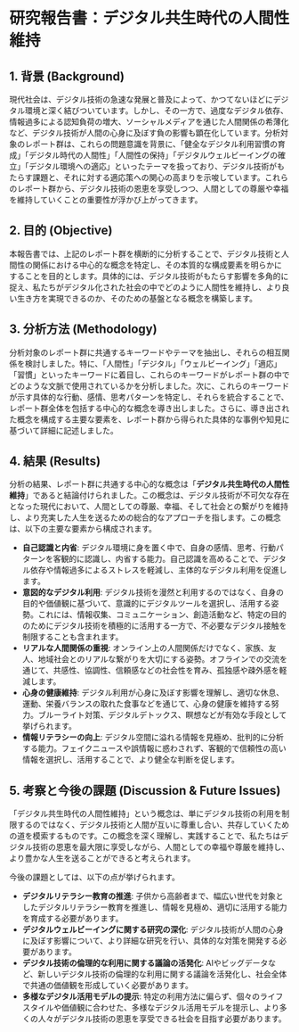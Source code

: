 # 研究報告書：デジタル共生時代の人間性維持

## 1. 背景 (Background)

現代社会は、デジタル技術の急速な発展と普及によって、かつてないほどにデジタル環境と深く結びついています。しかし、その一方で、過度なデジタル依存、情報過多による認知負荷の増大、ソーシャルメディアを通じた人間関係の希薄化など、デジタル技術が人間の心身に及ぼす負の影響も顕在化しています。分析対象のレポート群は、これらの問題意識を背景に、「健全なデジタル利用習慣の育成」「デジタル時代の人間性」「人間性の保持」「デジタルウェルビーイングの確立」「デジタル環境への適応」といったテーマを扱っており、デジタル技術がもたらす課題と、それに対する適応策への関心の高まりを示唆しています。これらのレポート群から、デジタル技術の恩恵を享受しつつ、人間としての尊厳や幸福を維持していくことの重要性が浮かび上がってきます。

## 2. 目的 (Objective)

本報告書では、上記のレポート群を横断的に分析することで、デジタル技術と人間性の関係における中心的な概念を特定し、その本質的な構成要素を明らかにすることを目的とします。具体的には、デジタル技術がもたらす影響を多角的に捉え、私たちがデジタル化された社会の中でどのように人間性を維持し、より良い生き方を実現できるのか、そのための基盤となる概念を構築します。

## 3. 分析方法 (Methodology)

分析対象のレポート群に共通するキーワードやテーマを抽出し、それらの相互関係を検討しました。特に、「人間性」「デジタル」「ウェルビーイング」「適応」「習慣」といったキーワードに着目し、これらのキーワードがレポート群の中でどのような文脈で使用されているかを分析しました。次に、これらのキーワードが示す具体的な行動、感情、思考パターンを特定し、それらを統合することで、レポート群全体を包括する中心的な概念を導き出しました。さらに、導き出された概念を構成する主要な要素を、レポート群から得られた具体的な事例や知見に基づいて詳細に記述しました。

## 4. 結果 (Results)

分析の結果、レポート群に共通する中心的な概念は「**デジタル共生時代の人間性維持**」であると結論付けられました。この概念は、デジタル技術が不可欠な存在となった現代において、人間としての尊厳、幸福、そして社会との繋がりを維持し、より充実した人生を送るための総合的なアプローチを指します。この概念は、以下の主要な要素から構成されます。

- **自己認識と内省**: デジタル環境に身を置く中で、自身の感情、思考、行動パターンを客観的に認識し、内省する能力。自己認識を高めることで、デジタル依存や情報過多によるストレスを軽減し、主体的なデジタル利用を促進します。
- **意図的なデジタル利用**: デジタル技術を漫然と利用するのではなく、自身の目的や価値観に基づいて、意識的にデジタルツールを選択し、活用する姿勢。これには、情報収集、コミュニケーション、創造活動など、特定の目的のためにデジタル技術を積極的に活用する一方で、不必要なデジタル接触を制限することも含まれます。
- **リアルな人間関係の重視**: オンライン上の人間関係だけでなく、家族、友人、地域社会とのリアルな繋がりを大切にする姿勢。オフラインでの交流を通じて、共感性、協調性、信頼感などの社会性を育み、孤独感や疎外感を軽減します。
- **心身の健康維持**: デジタル利用が心身に及ぼす影響を理解し、適切な休息、運動、栄養バランスの取れた食事などを通じて、心身の健康を維持する努力。ブルーライト対策、デジタルデトックス、瞑想などが有効な手段として挙げられます。
- **情報リテラシーの向上**: デジタル空間に溢れる情報を見極め、批判的に分析する能力。フェイクニュースや誤情報に惑わされず、客観的で信頼性の高い情報を選択し、活用することで、より健全な判断を促します。

## 5. 考察と今後の課題 (Discussion & Future Issues)

「デジタル共生時代の人間性維持」という概念は、単にデジタル技術の利用を制限するのではなく、デジタル技術と人間が互いに尊重し合い、共存していくための道を模索するものです。この概念を深く理解し、実践することで、私たちはデジタル技術の恩恵を最大限に享受しながら、人間としての幸福や尊厳を維持し、より豊かな人生を送ることができると考えられます。

今後の課題としては、以下の点が挙げられます。

- **デジタルリテラシー教育の推進**: 子供から高齢者まで、幅広い世代を対象としたデジタルリテラシー教育を推進し、情報を見極め、適切に活用する能力を育成する必要があります。
- **デジタルウェルビーイングに関する研究の深化**: デジタル技術が人間の心身に及ぼす影響について、より詳細な研究を行い、具体的な対策を開発する必要があります。
- **デジタル技術の倫理的な利用に関する議論の活発化**: AIやビッグデータなど、新しいデジタル技術の倫理的な利用に関する議論を活発化し、社会全体で共通の価値観を形成していく必要があります。
- **多様なデジタル活用モデルの提示**: 特定の利用方法に偏らず、個々のライフスタイルや価値観に合わせた、多様なデジタル活用モデルを提示し、より多くの人々がデジタル技術の恩恵を享受できる社会を目指す必要があります。
